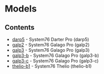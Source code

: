 # Models

## Contents

- [darp5](./darp5) - System76 Darter Pro (darp5)
- [galp2](./galp2) - System76 Galago Pro (galp2)
- [galp3](./galp3) - System76 Galago Pro (galp3)
- [galp3-b](./galp3-b) - System76 Galago Pro (galp3-b)
- [galp3-c](./galp3-c) - System76 Galago Pro (galp3-c)
- [thelio-b1](./thelio-b1) - System76 Thelio (thelio-b1)
